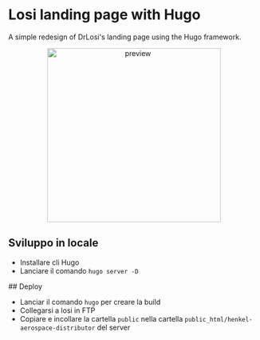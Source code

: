 # Losi landing page with Hugo

A simple redesign of DrLosi's landing page using the Hugo framework.
<p align="center">
  <img width="348" alt="preview" src="https://github.com/piertv21/losi/assets/116550787/1f63421e-1e52-4727-9168-e49bd19e5089" align="center">
</p>

## Sviluppo in locale
- Installare cli Hugo
- Lanciare il comando `hugo server -D`

## Deploy
- Lanciar il comando `hugo` per creare la build
- Collegarsi a losi in FTP
- Copiare e incollare la cartella `public` nella cartella `public_html/henkel-aerospace-distributor` del server
